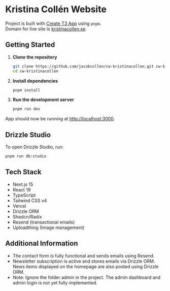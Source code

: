 # Kristina Collén Website

Project is built with [Create T3 App](https://create.t3.gg/) using `pnpm`.   
Domain for live site is [kristinacollen.se](https://kristinacollen.se).

## Getting Started

1. **Clone the repository**
   ```bash
   git clone https://github.com/jacobcollen/cw-kristinacollen.git cw-kristinacollen
   cd cw-kristinacollen
   ```

2. **Install dependencies**
   ```bash
   pnpm install
   ```

3. **Run the development server**
   ```bash
   pnpm run dev
   ```

App should now be running at [http://localhost:3000](http://localhost:3000).

## Drizzle Studio

To open Drizzle Studio, run:

```bash
pnpm run db:studio
```

## Tech Stack

- Next.js 15
- React 19
- TypeScript
- Tailwind CSS v4
- Vercel
- Drizzle ORM
- Shadcn/Radix
- Resend (transactional emails)
- Uploadthing (Image management) 

## Additional Information

- The contact form is fully functional and sends emails using Resend.
- Newsletter subscription is active and stores emails via Drizzle ORM. News items displayed on the homepage are also posted using Drizzle ORM.
- Note: Ignore the folder admin in the project. The admin dashboard and admin login is not yet fully implemented.
